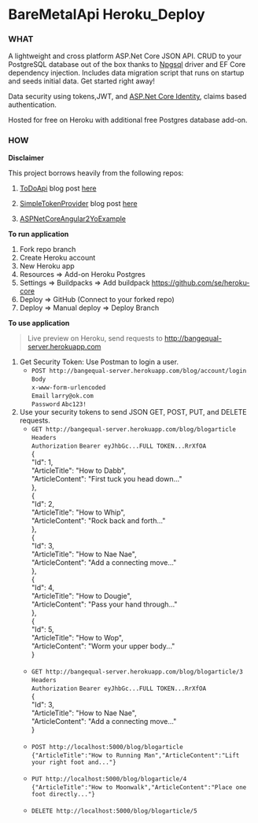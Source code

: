 # BareMetalApi Heroku_Deploy

### WHAT

A lightweight and cross platform ASP.Net Core JSON API. CRUD to your PostgreSQL database out of the box thanks to [Npgsql](http://www.npgsql.org/) driver and EF Core dependency injection.  Includes data migration script that runs on startup and seeds initial data. Get started right away!

Data security using tokens,JWT, and [ASP.Net Core Identity](https://docs.microsoft.com/en-us/aspnet/core/security/authentication/identity), claims based authentication.

Hosted for free on Heroku with additional free Postgres database add-on.


### HOW

**Disclaimer**

This project borrows heavily from the following repos:
   
1. [ToDoApi](https://github.com/aspnet/Docs/tree/master/aspnetcore/mobile/native-mobile-backend/sample/ToDoApi)  blog post [here](https://docs.microsoft.com/en-us/aspnet/core/mobile/native-mobile-backend)
   
2. [SimpleTokenProvider](https://github.com/nbarbettini/SimpleTokenProvider)  blog post [here](https://stormpath.com/blog/token-authentication-asp-net-core)

3. [ASPNetCoreAngular2YoExample](https://github.com/osya/ASPNetCoreAngular2YoExample)  

**To run application**

1. Fork repo branch
1. Create Heroku account
2. New Heroku app
3. Resources => Add-on Heroku Postgres
4. Settings => Buildpacks => Add buildpack https://github.com/se/heroku-core
5. Deploy => GitHub (Connect to your forked repo)
6. Deploy => Manual deploy => Deploy Branch

**To use application**

>Live preview on Heroku, send requests to http://bangequal-server.herokuapp.com

1. Get Security Token: Use Postman to login a user.
   * `POST http://bangequal-server.herokuapp.com/blog/account/login`<br/>
      `Body`<br/>
      `x-www-form-urlencoded`<br/>
      `Email`  `larry@ok.com`<br/>
      `Password`  `Abc123!`<br/>
2. Use your security tokens to send JSON GET, POST, PUT, and DELETE requests.<br/>
   * `GET http://bangequal-server.herokuapp.com/blog/blogarticle`<br/>
      `Headers`<br/>
      `Authorization`   `Bearer eyJhbGc...FULL TOKEN...RrXfOA`<br/>
      {<br/>
       "Id": 1, <br/>
       "ArticleTitle": "How to Dabb", <br/>
       "ArticleContent": "First tuck you head down..." <br/>
      }, <br/>
      { <br/>
      "Id": 2, <br/>
      "ArticleTitle": "How to Whip", <br/>
      "ArticleContent": "Rock back and forth..." <br/>
      }, <br/>
      { <br/>
      "Id": 3, <br/>
      "ArticleTitle": "How to Nae Nae", <br/>
      "ArticleContent": "Add a connecting move..." <br/>
      }, <br/>
      { <br/>
      "Id": 4, <br/>
      "ArticleTitle": "How to Dougie", <br/>
      "ArticleContent": "Pass your hand through..." <br/>
      }, <br/>
      { <br/>
      "Id": 5, <br/>
      "ArticleTitle": "How to Wop", <br/>
      "ArticleContent": "Worm your upper body..." <br/>
      } <br/>
      <br/>
    * `GET http://bangequal-server.herokuapp.com/blog/blogarticle/3` <br/>
      `Headers`<br/>
      `Authorization`   `Bearer eyJhbGc...FULL TOKEN...RrXfOA`<br/>
      { <br/>
      "Id": 3, <br/>
      "ArticleTitle": "How to Nae Nae", <br/>
      "ArticleContent": "Add a connecting move..." <br/>
      } <br/>
      <br/>
    * `POST http://localhost:5000/blog/blogarticle` <br/>
      `{"ArticleTitle":"How to Running Man","ArticleContent":"Lift your right foot and..."}` <br/>
      <br/>
    * `PUT http://localhost:5000/blog/blogarticle/4` <br/>
       `{"ArticleTitle":"How to Moonwalk","ArticleContent":"Place one foot directly..."}` <br/>
       <br/>
    * `DELETE http://localhost:5000/blog/blogarticle/5`


